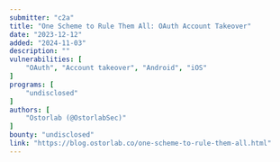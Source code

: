 ```yaml
---
submitter: "c2a"
title: "One Scheme to Rule Them All: OAuth Account Takeover"
date: "2023-12-12"
added: "2024-11-03"
description: ""
vulnerabilities: [
    "OAuth", "Account takeover", "Android", "iOS"
]
programs: [
    "undisclosed"
]
authors: [
    "Ostorlab (@OstorlabSec)"
]
bounty: "undisclosed"
link: "https://blog.ostorlab.co/one-scheme-to-rule-them-all.html"
---
```




